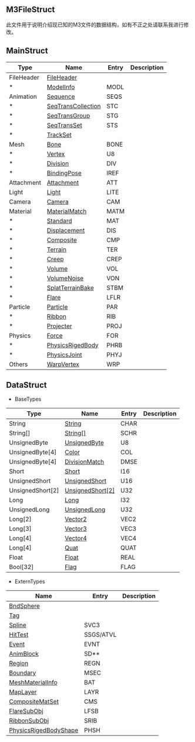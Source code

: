 ## M3FileStruct
此文件用于说明介绍现已知的M3文件的数据结构，如有不正之处请联系我进行修改。
## MainStruct<br>
|Type      |Name                  |Entry|Description|
|----------|----------------------|-----|-----------|
|FileHeader|[FileHeader]()        |     |
|*         |[ModelInfo]()         |MODL |
|Animation |[Sequence]()          |SEQS |
|*         |[SeqTransCollection]()|STC  |
|*         |[SeqTransGroup]()     |STG  |
|*         |[SeqTransSet]()       |STS  |
|*         |[TrackSet]()          |     |
|Mesh      |[Bone]()              |BONE |
|*         |[Vertex]()            |U8   |
|*         |[Division]()          |DIV  |
|*         |[BindingPose]()       |IREF |
|Attachment|[Attachment]()        |ATT  |
|Light     |[Light]()             |LITE |
|Camera    |[Camera]()            |CAM  |
|Material  |[MaterialMatch]()     |MATM |
|*         |[Standard]()          |MAT  |
|*         |[Displacement]()      |DIS  |
|*         |[Composite]()         |CMP  |
|*         |[Terrain]()           |TER  |
|*         |[Creep]()             |CREP |
|*         |[Volume]()            |VOL  |
|*         |[VolumeNoise]()       |VON  |
|*         |[SplatTerrainBake]()  |STBM |
|*         |[Flare]()             |LFLR |
|Particle  |[Particle]()          |PAR  |
|*         |[Ribbon]()            |RIB  |
|*         |[Projecter]()         |PROJ |
|Physics   |[Force]()             |FOR  |
|*         |[PhysicsRigedBody]()  |PHRB |
|*         |[PhysicsJoint]()      |PHYJ |
|Others    |[WarpVertex]()        |WRP  |
## DataStruct<br>
* BaseTypes<br>

|Type            |Name                  |Entry|Description|
|----------------|----------------------|-----|-----------|
|String          |[String]()            |CHAR |
|String[]        |[String[]]()          |SCHR |
|UnsignedByte    |[UnsignedByte]()      |U8   |
|UnsignedByte[4] |[Color]()             |COL  |
|UnsignedByte[4] |[DivisionMatch]()     |DMSE |
|Short           |[Short]()             |I16  |
|UnsignedShort   |[UnsignedShort]()     |U16  |
|UnsignedShort[2]|[UnsignedShort[2]]()  |U32  |
|Long            |[Long]()              |I32  |
|UnsignedLong    |[UnsignedLong]()      |U32  |
|Long[2]         |[Vector2]()           |VEC2 |
|Long[3]         |[Vector3]()           |VEC3 |
|Long[4]         |[Vector4]()           |VEC4 |
|Long[4]         |[Quat]()              |QUAT |
|Float           |[Float]()             |REAL |
|Bool[32]        |[Flag]()              |FLAG |
* ExternTypes<br>

|Name                     |Entry    |Description|
|-------------------------|---------|-----------|
|[BndSphere]()            |         |
|[Tag]()                  |         |
|[Spline]()               |SVC3     |
|[HitTest]()              |SSGS/ATVL|
|[Event]()                |EVNT     |
|[AnimBlock]()            |SD**     |
|[Region]()               |REGN     |
|[Boundary]()             |MSEC     |
|[MeshMaterialInfo]()     |BAT      |
|[MapLayer]()             |LAYR     |
|[CompositeMatSet]()      |CMS      |
|[FlareSubObj]()          |LFSB     |
|[RibbonSubObj]()         |SRIB     |
|[PhysicsRigedBodyShape]()|PHSH     |
